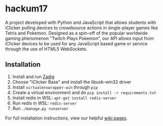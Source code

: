hackum17
========

A project developed with Python and JavaScript that allows students with iClicker polling devices to crowdsource actions in single-player games like Tetris and Pokemon. Designed as a spin-off of the popular worldwide gaming phenomenon "Twitch Plays Pokemon", our API allows input from iClicker devices to be used for any JavaScript based game or service through the use of HTML5 WebSockets.

## Installation 

1. Install and run [Zadig](http://zadig.akeo.ie/)
2. Choose "iClicker Base" and install the libusb-win32 driver
3. Install `virtualenvwrapper-win` through `pip`
4. Create a virtual environment and do `pip install -r requirements.txt`
5. Install redis in WSL: `apt-get install redis-server`
6. Run redis in WSL: `redis-server`
7. Run `./manage.py runserver`

For full installation instructions, view our helpful [wiki pages](https://github.com/jwoglom/hackum17/wiki).